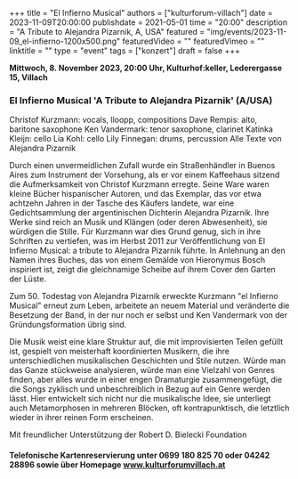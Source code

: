 +++
title = "El Infierno Musical"
authors = ["kulturforum-villach"]
date = 2023-11-09T20:00:00
publishdate = 2021-05-01
time = "20:00"
description = "A Tribute to Alejandra Pizarnik, A, USA"
featured = "img/events/2023-11-09_el-infierno-1200x500.png"
featuredVideo = ""
featuredVimeo = ""
linktitle = ""
type = "event"
tags = ["konzert"]
draft = false
+++

**Mittwoch, 8. November 2023, 20:00 Uhr, Kulturhof:keller, Lederergasse 15, Villach**

### El Infierno Musical 'A Tribute to Alejandra Pizarnik' (A/USA)

Christof Kurzmann: vocals, lloopp, compositions
Dave Rempis: alto, baritone saxophone
Ken Vandermark: tenor saxophone, clarinet
Katinka Kleijn: cello
Lia Kohl: cello
Lily Finnegan: drums, percussion
Alle Texte von Alejandra Pizarnik

Durch einen unvermeidlichen Zufall wurde ein Straßenhändler in Buenos Aires zum Instrument der Vorsehung, als er vor einem Kaffeehaus sitzend die Aufmerksamkeit von Christof Kurzmann erregte. Seine Ware waren kleine Bücher hispanischer Autoren, und das Exemplar, das vor etwa achtzehn Jahren in der Tasche des Käufers landete, war eine Gedichtsammlung der argentinischen Dichterin Alejandra Pizarnik. Ihre Werke sind reich an Musik und Klängen (oder deren Abwesenheit), sie würdigen die Stille. Für Kurzmann war dies Grund genug, sich in ihre Schriften zu vertiefen, was im Herbst 2011 zur Veröffentlichung von El Infierno Musical: a tribute to Alejandra Pizarnik führte. In Anlehnung an den Namen ihres Buches, das von einem Gemälde von Hieronymus Bosch inspiriert ist, zeigt die gleichnamige Scheibe auf ihrem Cover den Garten der Lüste.

Zum 50. Todestag von Alejandra Pizarnik erweckte Kurzmann "el Infierno Musical" erneut zum Leben, arbeitete an neuem Material und veränderte die Besetzung der Band, in der nur noch er selbst und Ken Vandermark von der Gründungsformation übrig sind.

Die Musik weist eine klare Struktur auf, die mit improvisierten Teilen gefüllt ist, gespielt von meisterhaft koordinierten Musikern, die ihre unterschiedlichen musikalischen Geschichten und Stile nutzen.
Würde man das Ganze stückweise analysieren, würde man eine Vielzahl von Genres finden, aber alles wurde in einer engen Dramaturgie zusammengefügt, die die Songs zyklisch und unbeschreiblich in Bezug auf ein Genre werden lässt. Hier entwickelt sich nicht nur die musikalische Idee, sie unterliegt auch Metamorphosen in mehreren Blöcken, oft kontrapunktisch, die letztlich wieder in ihrer reinen Form erscheinen.

Mit freundlicher Unterstützung der Robert D. Bielecki Foundation


#### Telefonische Kartenreservierung unter 0699 180 825 70 oder 04242 28896  sowie über Homepage www.kulturforumvillach.at                             


